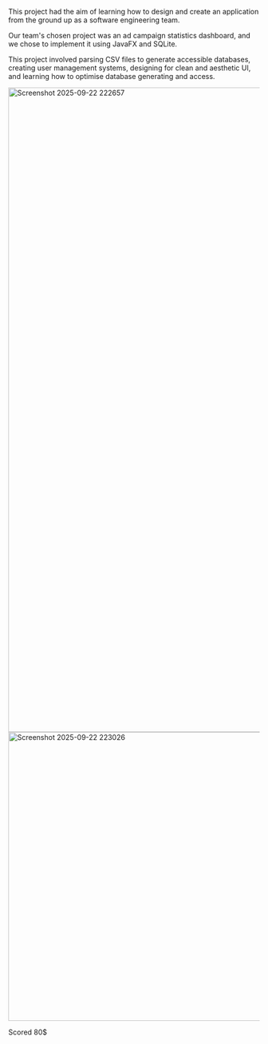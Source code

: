 This project had the aim of learning how to design and create an application from the ground up as a software engineering team.

Our team's chosen project was an ad campaign statistics dashboard, and we chose to implement it using JavaFX and SQLite.

This project involved parsing CSV files to generate accessible databases, creating user management systems, designing for clean and aesthetic UI, and learning how to optimise database generating and access.

<img width="2210" height="1292" alt="Screenshot 2025-09-22 222657" src="https://github.com/user-attachments/assets/0b1129c8-358d-4e6f-a91f-2d8cc8c36767" />

<img width="877" height="579" alt="Screenshot 2025-09-22 223026" src="https://github.com/user-attachments/assets/7a96a64e-e80e-444f-bf6f-c1d2d7aafec3" />

Scored 80$
